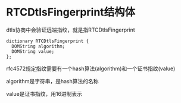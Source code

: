 # RTCDtlsFingerprint结构体

dtls协商中会验证远端指纹，就是指RTCDtlsFingerprint

    dictionary RTCDtlsFingerprint {
      DOMString algorithm;
      DOMString value;
    };

rfc4572规定指纹需要有一个hash算法(algorithm)和一个证书指纹(value)

algorithm是字符串，是hash算法的名称

value是证书指纹，用16进制表示
